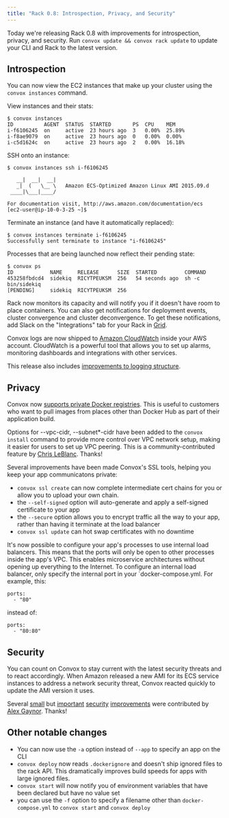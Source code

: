 ```yaml
---
title: "Rack 0.8: Introspection, Privacy, and Security"
---
```


Today we're releasing Rack 0.8 with improvements for introspection, privacy, and security. Run `convox update && convox rack update` to update your CLI and Rack to the latest version.

## Introspection

You can now view the EC2 instances that make up your cluster using the `convox instances` command.

View instances and their stats:

    $ convox instances
    ID          AGENT  STATUS  STARTED       PS  CPU    MEM
    i-f6106245  on     active  23 hours ago  3   0.00%  25.89%
    i-f8ae9079  on     active  23 hours ago  0   0.00%  0.00%
    i-c5d1624c  on     active  23 hours ago  2   0.00%  16.18%

SSH onto an instance:

    $ convox instances ssh i-f6106245

       __|  __|  __|
       _|  (   \__ \   Amazon ECS-Optimized Amazon Linux AMI 2015.09.d
     ____|\___|____/

    For documentation visit, http://aws.amazon.com/documentation/ecs
    [ec2-user@ip-10-0-3-25 ~]$

Terminate an instance (and have it automatically replaced):

    $ convox instances terminate i-f6106245
    Successfully sent terminate to instance "i-f6106245"

Processes that are being launched now reflect their pending state:

    $ convox ps
    ID            NAME     RELEASE      SIZE  STARTED         COMMAND
    453258fbdcd4  sidekiq  RICYTPEUKSM  256   54 seconds ago  sh -c bin/sidekiq
    [PENDING]     sidekiq  RICYTPEUKSM  256

Rack now monitors its capacity and will notify you if it doesn't have room to place containers. You can also get notifications for deployment events, cluster convergence and cluster deconvergence. To get these notifications, add Slack on the "Integrations" tab for your Rack in [Grid](https://grid.convox.com).

Convox logs are now shipped to [Amazon CloudWatch](https://aws.amazon.com/cloudwatch/) inside your AWS account. CloudWatch is a powerful tool that allows you to set up alarms, monitoring dashboards and integrations with other services.

This release also includes [improvements to logging structure](https://github.com/convox/rack/pull/247).

## Privacy

Convox now [supports private Docker registries](https://convox.com/docs/private-registries/). This is useful to customers who want to pull images from places other than Docker Hub as part of their application build.

Options for --vpc-cidr, --subnet\*-cidr have been added to the `convox install` command to provide more control over VPC network setup, making it easier for users to set up VPC peering. This is a community-contributed feature by [Chris LeBlanc](https://github.com/cleblanc87). Thanks!

Several improvements have been made Convox's SSL tools, helping you keep your app communicatons private:

- `convox ssl create` can now complete intermediate cert chains for you or allow you to upload your own chain. 
- the `--self-signed` option will auto-generate and apply a self-signed certificate to your app
- the `--secure` option allows you to encrypt traffic all the way to your app, rather than having it terminate at the load balancer
- `convox ssl update` can hot swap certificates with no downtime

It's now possible to configure your app's processes to use internal load balancers. This means that the ports will only be open to other processes inside the app's VPC. This enables microservice architectures without opening up everything to the Internet. To configure an internal load balancer, only specify the internal port in your `docker-compose.yml. For example, this:

    ports:
      - "80"

instead of:

    ports:
      - "80:80"

## Security

You can count on Convox to stay current with the latest security threats and to react accordingly. When Amazon released a new AMI for its ECS service instances to address a network security threat, Convox reacted quickly to update the AMI version it uses.

Several [small](https://github.com/convox/rack/pull/237) but [important](https://github.com/convox/rack/pull/239) [security](https://github.com/convox/rack/pull/251) [improvements](https://github.com/convox/rack/pull/255) were contributed by [Alex Gaynor](https://github.com/alex). Thanks!

## Other notable changes

  - You can now use the `-a` option instead of `--app` to specify an app on the CLI
  - `convox deploy` now reads `.dockerignore` and doesn't ship ignored files to the rack API. This dramatically improves build speeds for apps with large ignored files.
  - `convox start` will now notify you of environment variables that have been declared but have no value set
  - you can use the `-f` option to specify a filename other than `docker-compose.yml` to `convox start` and `convox deploy`

